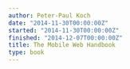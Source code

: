 ```yaml
---
author: Peter-Paul Koch
date: "2014-11-30T00:00:00Z"
started: "2014-11-30T00:00:00Z"
finished: "2014-12-07T00:00:00Z"
title: The Mobile Web Handbook
type: book
---
```

